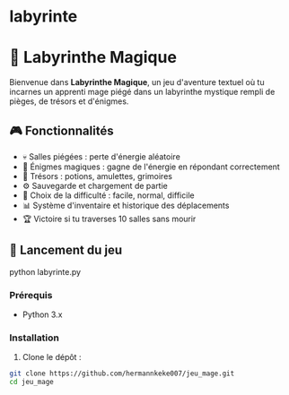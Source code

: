 ﻿# labyrinte
# 🏰 Labyrinthe Magique

Bienvenue dans **Labyrinthe Magique**, un jeu d'aventure textuel où tu incarnes un apprenti mage piégé dans un labyrinthe mystique rempli de pièges, de trésors et d'énigmes.

## 🎮 Fonctionnalités

- 💀 Salles piégées : perte d'énergie aléatoire
- 🧩 Énigmes magiques : gagne de l'énergie en répondant correctement
- 💎 Trésors : potions, amulettes, grimoires
- ⚙️ Sauvegarde et chargement de partie
- 🔄 Choix de la difficulté : facile, normal, difficile
- 📊 Système d'inventaire et historique des déplacements
- 🏆 Victoire si tu traverses 10 salles sans mourir

## 🚀 Lancement du jeu
python labyrinte.py

### Prérequis

- Python 3.x

### Installation

1. Clone le dépôt :

```bash
git clone https://github.com/hermannkeke007/jeu_mage.git
cd jeu_mage

